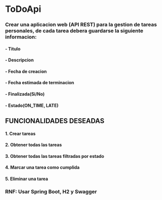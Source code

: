 # ToDoApi 
### Crear una aplicacion web (API REST) para la gestion de tareas personales, de cada tarea debera guardarse la siguiente informacion:

#### - Titulo
#### - Descripcion
#### - Fecha de creacion
#### - Fecha estimada de terminacion
#### - Finalizada(Si/No)
#### - Estado(ON_TIME, LATE) 

## FUNCIONALIDADES DESEADAS
#### 1. Crear tareas
#### 2. Obtener todas las tareas
#### 3. Obtener todas las tareas filtradas por estado
#### 4. Marcar una tarea como cumplida
#### 5. Eliminar una tarea

### RNF: Usar Spring Boot, H2 y Swagger
